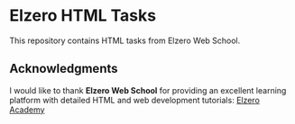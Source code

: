 # Elzero HTML Tasks

This repository contains HTML tasks from Elzero Web School.

## Acknowledgments
I would like to thank **Elzero Web School** for providing an excellent learning platform with detailed HTML and web development tutorials: [Elzero Academy](https://elzero.org/study/html-2021-study-plan/)
